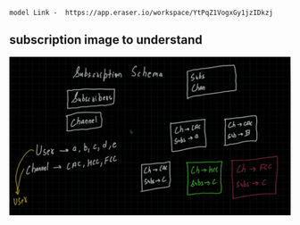 ` model Link -  https://app.eraser.io/workspace/YtPqZ1VogxGy1jzIDkzj  `

## subscription image to understand  
![alt text](image.png)